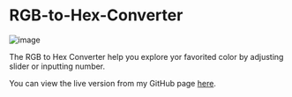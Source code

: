 # RGB-to-Hex-Converter

![image](https://user-images.githubusercontent.com/88959211/130375839-e61afb43-e11f-46c2-96b6-4adc51435552.png)

The RGB to Hex Converter help you explore yor favorited color by adjusting slider or inputting number.

You can view the live version from my GitHub page [here](https://yuhsuanemilychen.github.io/RGB-to-Hex-Converter/).
